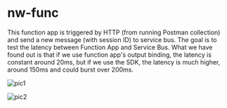 # nw-func

This function app is triggered by HTTP (from running Postman collection) and send a new message (with session ID) to service bus. The goal is to test the latency between Function App and Service Bus.
What we have found out is that if we use function app's output binding, the latency is constant around 20ms, 
but if we use the SDK, the latency is much higher, around 150ms and could burst over 200ms.

![pic1](https://user-images.githubusercontent.com/15071173/140669043-dd330ee9-25ba-47d2-81bc-c85de2cae77a.png)

![pic2](https://user-images.githubusercontent.com/15071173/140669050-9a508ace-0872-4a48-887e-7ceffc9deb8e.png)
